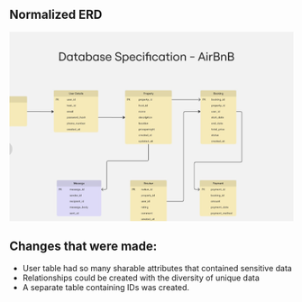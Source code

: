 ## Normalized ERD

![NormalizedERD](./normalized_erd.jpg)

## Changes that were made:
- User table had so many sharable attributes that contained sensitive data
- Relationships could be created with the diversity of unique data
- A separate table containing IDs was created.